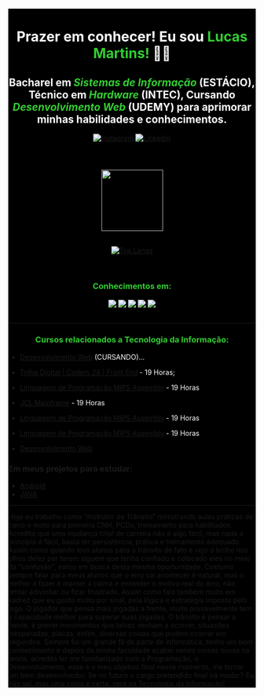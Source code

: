 <div style="background-color: black">
<!-- Início do Cabeçalho -->
<header><hr>

  <h1 style="color: #FFF" align="center">
    Prazer em conhecer! Eu sou <strong style="color: #32CD32">Lucas Martins!</strong> ✌🏼
  </h1>

  <div align="center">

  <h2 style="color: #FFF" align="center">
    Bacharel em <em style="color: #32CD32">Sistemas de Informação</em> (ESTÁCIO), Técnico em <em style="color: #32CD32">Hardware</em> (INTEC), Cursando <em style="color: #32CD32">Desenvolvimento Web</em> (UDEMY) para aprimorar minhas habilidades e conhecimentos.
  </h2>
  
 
  [![Instagram](https://img.shields.io/badge/Instagram-FF0000?style=for-the-badge&logo=instagram&logoColor=white)](https://www.instagram.com/lukaocnp?utm_source=qr&igsh=MXNpdzhzZm12ejR2MQ==)
  [![Linkedin](https://img.shields.io/badge/LinkedIn-0077B5?style=for-the-badge&logo=linkedin&logoColor=white)](https://www.linkedin.com/in/lucas-rodrigues-martins-595830137)
  
</div>
</header>
<!-- Fim do Cabeçalho -->

<body>
<!-- Inicio Stats Card -->
  <div align="center">
    <a href="https://github.com/anuraghazra/github-readme-stats">
    <img height=125" src="https://github-readme-stats.vercel.app/api?username=LucasDevMartins&show_icons=true&theme=ambient_gradient" />
  </a><br><br>
  
  [![Top Langs](https://github-readme-stats.vercel.app/api/top-langs/?username=LucasDevMartins&layout=pie)](https://github.com/LucasDevMartins/github-readme-stats)
<!-- Fim Stats Card -->
  </div>
<!-- Inicio Badges -->
<div style="display: inline_block"></br>
  <h3 style="color: #32CD32" align="center">Conhecimentos em:</h3>
<div align="center">
   <img align="center"  src="https://img.shields.io/badge/HTML5-E34F26?style=for-the-badge&logo=html5&logoColor=white" />
   <img align="center"  src="https://img.shields.io/badge/CSS3-1572B6?style=for-the-badge&logo=css3&logoColor=white" />
   <img align="center"  src="https://img.shields.io/badge/JavaScript-F7DF1E?style=for-the-badge&logo=javascript&logoColor=black" />
   <img align="center"  src="https://img.shields.io/badge/Bootstrap-563D7C?style=for-the-badge&logo=bootstrap&logoColor=white" />
   <img align="center"  src="https://img.shields.io/badge/reactJS-35BDB2?style=for-the-badge&logo=semanticuireact&logoColor=white" /></div>
   <!-- Fim Badges -->
</div><br><hr>
<div>

  <h3 align="center" style="color: #32CD32">Cursos relacionados a Tecnologia da Informação: </h3>

  - [Desenvolvimento Web](https://www.udemy.com/course/web-completo/) <span style="color: #FFF">(CURSANDO)...</span>

  - [Trilha Digital | Coders 24 | Front End](https://ada.tech/) <span style="color: #FFF">- 19 Horas;</span>
  - [Linguagem de Programação MIPS Assembly](https://www.udemy.com/course/mips-assembly) <span style="color: #FFF">- 19 Horas</span>
  - [JCL Mainframe](https://www.udemy.com/course/jcl-mainframe-do-basico-ao-avancado) <span style="color: #FFF">- 19 Horas</span>
  - [Linguagem de Programação MIPS Assembly](/) <span style="color: #FFF">- 19 Horas</span>
  - [Linguagem de Programação MIPS Assembly](/) <span style="color: #FFF">- 19 Horas</span>

</div>


- [Desenvolvimento Web](https://www.udemy.com/course/web-completo/)

<h3>Em meus projetos para estudar:</h3>

- [Android](https://www.udemy.com/course/curso-de-desenvolvimento-android-oreo/)
- [JAVA](https://www.udemy.com/course/java-curso-completo/?kw=java+completo&src=sac)
<hr>

<p>
Hoje eu trabalho como "Instrutor de Trânsito" ministrando aulas práticas de carro e moto para primeira CNH, PCDs, treinamento para habilitados.
 Acredito que uma mudança total de carreira não é algo fácil, mas nada a principio é fácil, basta ter persistência, prática e treinamento adequado. 
 Assim como quando levo alunos para o trânsito de fato e vejo o brilho nos olhos deles por terem alguém que tenha confiado e colocado eles no meio da "confusão", estou em busca desta mesma oportunidade.
Costumo sempre falar para meus alunos que o erro vai acontecer é natural, mas o melhor a fazer é manter a calma e entender o motivo real do erro, não tentar adivinhar ou ficar frustrado.
Assim como falo também muito em xadrez que eu gosto muito por sinal, pela lógica e estratégia imposta pelo jogo. O jogador que pensa mais jogadas a frente, muito provavelmente tem a capacidade melhor para superar suas jogadas.
O trânsito é pensar a frente, é prever movimentos que talvez venham a ocorrer, situações inesperadas, placas, enfim, diversas coisas que podem ocorrer em segundos.
Sempre fui um grande fã da parte de informática, tenho um bom conhecimento e depois da minha faculdade acabei vendo coisas novas na teoria, acredito ter me familiarizado com a Programação, o Desenvolvimento, esse é o meu objetivo final nesse momento, me tornar um bom desenvolvedor.
Se no futuro o cargo pretendido final irá mudar? Eu não sei, mas uma coisa é certa, será na Tecnologia da Informação!</p>
</body>
